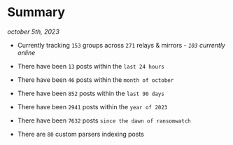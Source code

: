 
# Summary
_october 5th, 2023_

- Currently tracking `153` groups across `271` relays & mirrors - _`103` currently online_

- There have been `13` posts within the `last 24 hours`

- There have been `46` posts within the `month of october`

- There have been `852` posts within the `last 90 days`

- There have been `2941` posts within the `year of 2023`

- There have been `7632` posts `since the dawn of ransomwatch`

- There are `80` custom parsers indexing posts

